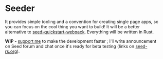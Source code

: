 # Seeder

It provides simple tooling and a convention for creating single page apps, so you can focus on the cool thing you want to build!
It will be a better alternative to [seed-quickstart-webpack](https://github.com/seed-rs/seed-quickstart-webpack).
Everything will be written in Rust.

**WIP** - [support me](https://www.patreon.com/martinkavik) to make the development faster ; I'll write announcement on Seed forum and chat once it's ready for beta testing (links on [seed-rs.org](https://seed-rs.org/)).
